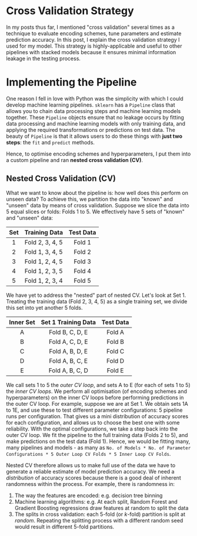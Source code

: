 # Cross Validation Strategy
In my posts thus far, I mentioned "cross validation" several times as a technique to evaluate encoding schemes, tune parameters and estimate prediction accuracy. In this post, I explain the cross validation strategy I used for my model. This strategy is highly-applicable and useful to other pipelines with stacked models because it ensures minimal information leakage in the testing process.  

# Implementing the Pipeline
One reason I fell in love with Python was the simplicity with which I could develop machine learning pipelines. `sklearn` has a `Pipeline` class that allows you to chain data processing steps and machine learning models together. These `Pipeline` objects ensure that no leakage occurs by fitting data processing and machine learning models with only training data, and applying the required transformations or predictions on test data. The beauty of `Pipeline` is that it allows users to do these things with **just two steps**: the `fit` and `predict` methods.  
  
Hence, to optimise encoding schemes and hyperparameters, I put them into a custom pipeline and ran **nested cross validation (CV)**.
  
## Nested Cross Validation (CV)
What we want to know about the pipeline is: how well does this perform on unseen data? To achieve this, we partition the data into "known" and "unseen" data by means of cross validation. Suppose we slice the data into 5 equal slices or folds: Folds 1 to 5. We effectively have 5 sets of "known" and "unseen" data:  
  
| Set |  Training Data  | Test Data |
|:---:|:---------------:|:---------:|
|  1  | Fold 2, 3, 4, 5 |  Fold 1   |
|  2  | Fold 1, 3, 4, 5 |  Fold 2   |
|  3  | Fold 1, 2, 4, 5 |  Fold 3   |
|  4  | Fold 1, 2, 3, 5 |  Fold 4   |
|  5  | Fold 1, 2, 3, 4 |  Fold 5   |
  
We have yet to address the "nested" part of nested CV. Let's look at Set 1. Treating the training data (Fold 2, 3, 4, 5) as a single training set, we divide this set into yet another 5 folds.  
  
| Inner Set |  Set 1 Training Data  | Test Data |
|:---:|:---------------:|:---------:|
|  A  | Fold B, C, D, E |  Fold A   |
|  B  | Fold A, C, D, E |  Fold B   |
|  C  | Fold A, B, D, E |  Fold C   |
|  D  | Fold A, B, C, E |  Fold D   |
|  E  | Fold A, B, C, D |  Fold E   |
  
We call sets 1 to 5 the *outer CV loop*, and sets A to E (for each of sets 1 to 5) the *inner CV loops*. We perform all optimisation (of encoding schemes and hyperparameters) on the inner CV loops before performing predictions in the outer CV loop. For example, suppose we are at Set 1. We obtain sets 1A to 1E, and use these to test different parameter configurations: 5 pipeline runs per configuration. That gives us a mini distribution of accuracy scores for each configuration, and allows us to choose the best one with some reliability. With the optimal configurations, we take a step back into the outer CV loop. We fit the pipeline to the full training data (Folds 2 to 5), and make predictions on the test data (Fold 1). Hence, we would be fitting many, many pipelines and models - as many as `No. of Models * No. of Parameter Configurations * 5 Outer Loop CV Folds * 5 Inner Loop CV Folds`.
  
Nested CV therefore allows us to make full use of the data we have to generate a reliable estimate of model prediction accuracy. We need a *distribution* of accuracy scores because there is a good deal of inherent randomness within the process. For example, there is randomness in:  
  
1. The way the features are encoded: e.g. decision tree binning
2. Machine learning algorithms: e.g. At each split, Random Forest and Gradient Boosting regressions draw features at random to split the data
3. The splits in cross validation: each 5-fold (or *k*-fold) partition is split at *random*. Repeating the splitting process with a different random seed would result in different 5-fold partitions.
